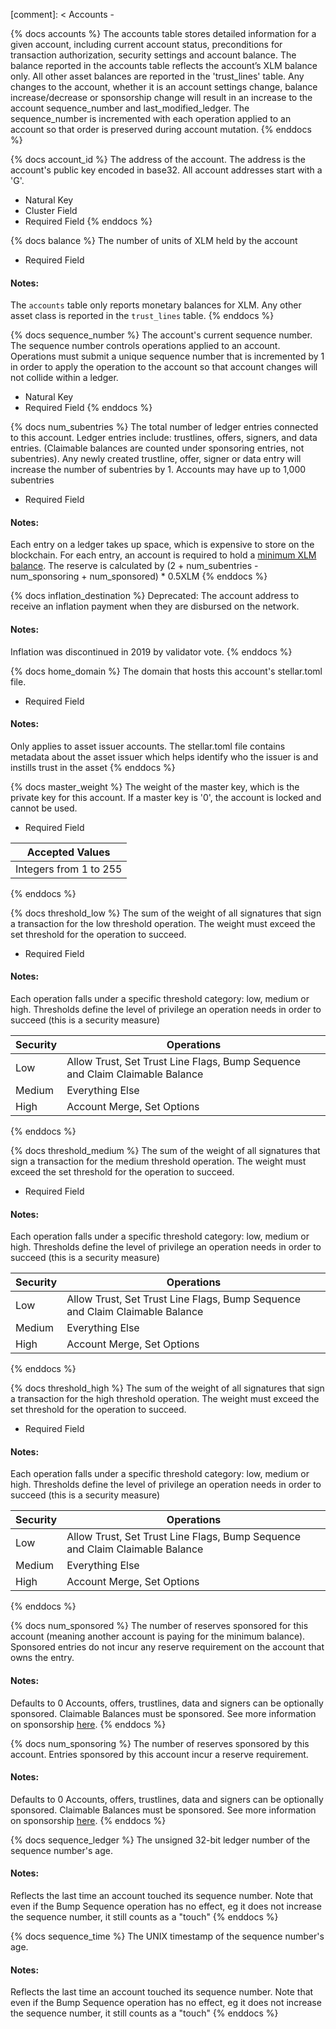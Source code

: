 [comment]: < Accounts -

{% docs accounts %}
The accounts table stores detailed information for a given account, including current account status, preconditions for transaction authorization, security settings and account balance. The balance reported in the accounts table reflects the account’s XLM balance only. All other asset balances are reported in the 'trust_lines' table.
Any changes to the account, whether it is an account settings change, balance increase/decrease or sponsorship change will result in an increase to the account sequence_number and last_modified_ledger. The sequence_number is incremented with each operation applied to an account so that order is preserved during account mutation.
{% enddocs %}

{% docs account_id %}
The address of the account. The address is the account's public key encoded in base32. All account addresses start with a 'G'.

- Natural Key
- Cluster Field
- Required Field
  {% enddocs %}

{% docs balance %}
The number of units of XLM held by the account

- Required Field

#### Notes:

The `accounts` table only reports monetary balances for XLM. Any other asset class is reported in the `trust_lines` table.
{% enddocs %}

{% docs sequence_number %}
The account's current sequence number. The sequence number controls operations applied to an account. Operations must submit a unique sequence number that is incremented by 1 in order to apply the operation to the account so that account changes will not collide within a ledger.

- Natural Key
- Required Field
  {% enddocs %}

{% docs num_subentries %}
The total number of ledger entries connected to this account. Ledger entries include: trustlines, offers, signers, and data entries. (Claimable balances are counted under sponsoring entries, not subentries). Any newly created trustline, offer, signer or data entry will increase the number of subentries by 1. Accounts may have up to 1,000 subentries

- Required Field

#### Notes:

Each entry on a ledger takes up space, which is expensive to store on the blockchain. For each entry, an account is required to hold a [minimum XLM balance](https://developers.stellar.org/docs/fundamentals-and-concepts/lumens#minimum-balance). The reserve is calculated by (2 + num_subentries - num_sponsoring + num_sponsored) * 0.5XLM
{% enddocs %}

{% docs inflation_destination %}
Deprecated: The account address to receive an inflation payment when they are disbursed on the network.

#### Notes:

Inflation was discontinued in 2019 by validator vote.
{% enddocs %}

{% docs home_domain %}
The domain that hosts this account's stellar.toml file.

- Required Field

#### Notes:

Only applies to asset issuer accounts. The stellar.toml file contains metadata about the asset issuer which helps identify who the issuer is and instills trust in the asset
{% enddocs %}

{% docs master_weight %}
The weight of the master key, which is the private key for this account. If a master key is '0', the account is locked and cannot be used.

- Required Field

| Accepted Values        |
| ---------------------- |
| Integers from 1 to 255 |

{% enddocs %}

{% docs threshold_low %}
The sum of the weight of all signatures that sign a transaction for the low threshold operation. The weight must exceed the set threshold for the operation to succeed.

- Required Field

#### Notes:

Each operation falls under a specific threshold category: low, medium or high. Thresholds define the level of privilege an operation needs in order to succeed (this is a security measure)

| Security | Operations                                                                   |
| -------- | ---------------------------------------------------------------------------- |
| Low      | Allow Trust, Set Trust Line Flags, Bump Sequence and Claim Claimable Balance |
| Medium   | Everything Else                                                              |
| High     | Account Merge, Set Options                                                   |

{% enddocs %}

{% docs threshold_medium %}
The sum of the weight of all signatures that sign a transaction for the medium threshold operation. The weight must exceed the set threshold for the operation to succeed.

- Required Field

#### Notes:

Each operation falls under a specific threshold category: low, medium or high. Thresholds define the level of privilege an operation needs in order to succeed (this is a security measure)

| Security | Operations                                                                   |
| -------- | ---------------------------------------------------------------------------- |
| Low      | Allow Trust, Set Trust Line Flags, Bump Sequence and Claim Claimable Balance |
| Medium   | Everything Else                                                              |
| High     | Account Merge, Set Options                                                   |

{% enddocs %}

{% docs threshold_high %}
The sum of the weight of all signatures that sign a transaction for the high threshold operation. The weight must exceed the set threshold for the operation to succeed.

- Required Field

#### Notes:

Each operation falls under a specific threshold category: low, medium or high. Thresholds define the level of privilege an operation needs in order to succeed (this is a security measure)

| Security | Operations                                                                   |
| -------- | ---------------------------------------------------------------------------- |
| Low      | Allow Trust, Set Trust Line Flags, Bump Sequence and Claim Claimable Balance |
| Medium   | Everything Else                                                              |
| High     | Account Merge, Set Options                                                   |

{% enddocs %}

{% docs num_sponsored %}
The number of reserves sponsored for this account (meaning another account is paying for the minimum balance). Sponsored entries do not incur any reserve requirement on the account that owns the entry.

#### Notes:

Defaults to 0
Accounts, offers, trustlines, data and signers can be optionally sponsored. Claimable Balances must be sponsored. See more information on sponsorship [here](https://developers.stellar.org/docs/encyclopedia/sponsored-reserves).
{% enddocs %}

{% docs num_sponsoring %}
The number of reserves sponsored by this account. Entries sponsored by this account incur a reserve requirement.

#### Notes:

Defaults to 0
Accounts, offers, trustlines, data and signers can be optionally sponsored. Claimable Balances must be sponsored. See more information on sponsorship [here](https://developers.stellar.org/docs/encyclopedia/sponsored-reserves).
{% enddocs %}

{% docs sequence_ledger %}
The unsigned 32-bit ledger number of the sequence number's age.

#### Notes:

Reflects the last time an account touched its sequence number. Note that even if the Bump Sequence operation has no effect, eg it does not increase the sequence number, it still counts as a "touch"
{% enddocs %}

{% docs sequence_time %}
The UNIX timestamp of the sequence number's age.

#### Notes:

Reflects the last time an account touched its sequence number. Note that even if the Bump Sequence operation has no effect, eg it does not increase the sequence number, it still counts as a "touch"
{% enddocs %}
